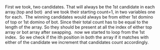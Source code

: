 First we took, two candidates.
That will always be the 1st candidate in each array.(top and bot)
​
and we took their starting count=1, in two variables one for each.
​
The winning candidates would always be from either 1st domino of top or 1st domino of bot.
Since their total count has to be equal to the length of the array.
So they should be present at all the index of either top array or bot array after swapping.
​
now we started to loop from the 1st index.
​
So we check if the ith position in both the array if it matches with either of the candidate
we increment that candidates count accordingly.